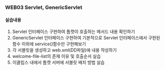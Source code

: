 ### WEB03 Servlet, GenericServlet
#### 실습내용
1. Servlet 인터페이스 구현하여 톰캣이 호출하는 메서드 내용 확인하기
2. GenericServlet 인터페이스 구현하여 기본적으로 Servlet 인터페이스에서 구현된 함수 이외에 service()함수만 구현해보기
3. 각 서블릿을 생성하고 web.xml(DD파일)에 내용 작성하기
4. welcome-file-list의 존재 이유 및 호출순서 실습
5. 이클립스 내에서 톰캣 서버에 서블릿 배치 방법 실습
